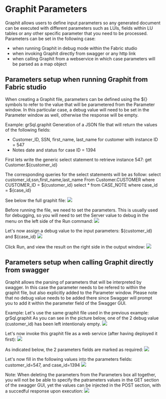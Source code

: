 # Graphit Parameters

Graphit allows users to define input parameters so any generated document can be executed with different parameters such as LUIs, fields within LU tables or any other specific parameter that you need to be processed. 
Parameters can be set in the following case:
- when running Graphit in debug mode within the Fabric studio
- when invoking Graphit directly from swagger or any http link
- when calling Graphit from a webservice in which case parameters will be parsed as a map object 

## Parameters setup when running Graphit from Fabric studio
When creating a Graphit file, parameters can be defined using the ${} symbols to refer to the value that will be parametered from the Parameter window.
In this particular case, a debug value will need to be set in the Parameter window as well, otherwise the response will be empty.


Example: grSql.graphit
Generation of a JSON file that will return the values of the following fields:
- Customer_ID, SSN, first_name, last_name for customer with instance ID = 547
- Notes date and status for case ID = 1394

First lets write the generic select statement to retrieve instance 547:
get Customer.${customer_id}

The corresponding queries for the select statements will be as follow:
select  customer_id,ssn,first_name,last_name From Customer.CUSTOMER where CUSTOMER_ID = ${customer_id}
select * from CASE_NOTE where case_id = ${case_id}

See below the full graphit file:
![](/articles/15_web_services/17_Graphit/images/35_graphit_with_parameters.PNG)

Before running the file, we need to set the parameters. This is usually used for debugging, so you will need to set the Server value to debug in the menu on the left side of the Run command:
![](/articles/15_web_services/17_Graphit/images/36_graphit_with_parameters.png)

Let's now assign a debug value to the input parameters: ${customer_id} and ${case_id}
![](/articles/15_web_services/17_Graphit/images/38_graphit_with_parameters.PNG)

Click Run, and view the result on the right side in the output window:
![](/articles/15_web_services/17_Graphit/images/39_graphit_with_parameters.PNG)


## Parameters setup when calling Graphit directly from swagger
Graphit allows the parsing of parameters that will be interpreted by swagger. In this case the parameter needs to be refered to within the graphit file, but also explicitly added to the Parameter window. Please note that no debug value needs to be added there since Swagger will prompt you to add it within the parameter field of the Swagger GUI.

Example:
Let's use the same graphit file used in the previous example: grSql.graphit
As you can see in the picture below, one of the 2 debug value (customer_id) has been left intentionaly empty.
![](/articles/15_web_services/17_Graphit/images/40_graphit_with_parameters.PNG)

Let's now invoke this graphit file as a web service (after having deployed it first):
![](/articles/15_web_services/17_Graphit/images/41_graphit_with_parameters.PNG)

As indicated below, the 2 parameters fields are marked as required:
![](/articles/15_web_services/17_Graphit/images/42_graphit_with_parameters.PNG)

Let's now fill in the following values into the parameters fields: customer_id=547, and case_id=1394
![](/articles/15_web_services/17_Graphit/images/43_graphit_with_parameters.PNG)

Note: When deleting the parameters from the Parameters box all together, you will not be be able to specify the patrameters values in the GET section of the swagger GUI, yet the values can be injected in the POST section, with a succedful response upon execution:
![](/articles/15_web_services/17_Graphit/images/44_graphit_with_parameters.PNG)










